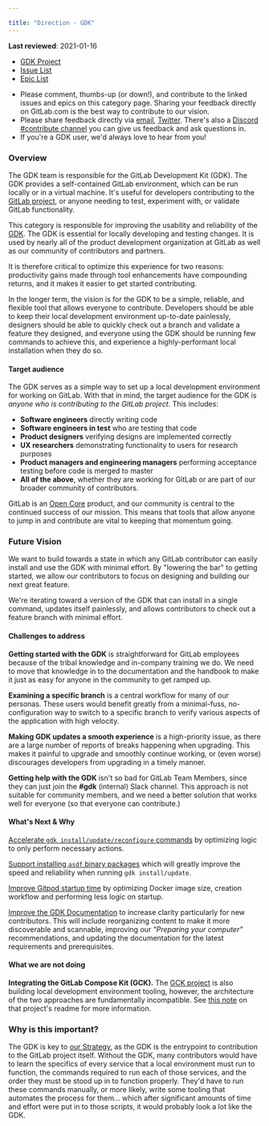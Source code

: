 ```yaml
---

title: "Direction - GDK"
---
```


**Last reviewed**: 2021-01-16

- [GDK Project](https://gitlab.com/gitlab-org/gitlab-development-kit)
- [Issue List](https://gitlab.com/gitlab-org/gitlab-development-kit/-/issues)
- [Epic List](https://gitlab.com/groups/gitlab-org/-/epics?scope=all&utf8=%E2%9C%93&state=opened&label_name[]=Category%3AGDK)


* Please comment, thumbs-up (or down!), and contribute to the linked issues and 
  epics on this category page. Sharing your feedback directly on GitLab.com is 
  the best way to contribute to our vision.
* Please share feedback directly via [email](mailto:contributors@gitlab.com), 
  [Twitter](https://twitter.com/gitlab). There's also a [Discord #contribute channel](https://discord.gg/gitlab) you can give us feedback and ask questions in.
* If you're a GDK user, we'd always love to hear from you!

### Overview

The GDK team is responsible for the GitLab Development Kit (GDK). The GDK 
provides a self-contained GitLab environment, which can be run locally or in a 
virtual machine. It's useful for developers contributing to the [GitLab project](https://gitlab.com/gitlab-org/gitlab), 
or anyone needing to test, experiment with, or validate GitLab functionality.

This category is responsible for improving the usability and reliability of 
the [GDK](https://gitlab.com/gitlab-org/gitlab-development-kit). 
The GDK is essential for locally developing and testing changes. 
It is used by nearly all of the product development organization at GitLab as
well as our community of contributors and partners.

It is therefore critical to optimize this experience for two reasons: 
productivity gains made through tool enhancements have compounding returns, 
and it makes it easier to get started contributing.

In the longer term, the vision is for the GDK to be a simple, reliable, and 
flexible tool that allows everyone to contribute. Developers should be able to 
keep their local development environment up-to-date painlessly, designers 
should be able to quickly check out a branch and validate a feature they 
designed, and everyone using the GDK should be running few commands to achieve 
this, and experience a highly-performant local installation when they do so.

#### Target audience

The GDK serves as a simple way to set up a local development environment for 
working on GitLab. With that in mind, the target audience for the GDK is
_anyone who is contributing to the GitLab project_. This includes:

* **Software engineers** directly writing code
* **Software engineers in test** who are testing that code
* **Product designers** verifying designs are implemented correctly
* **UX researchers** demonstrating functionality to users for research purposes
* **Product managers and engineering managers** performing acceptance testing 
  before code is merged to master
* **All of the above**, whether they are working for GitLab or are part of 
  our broader community of contributors.

GitLab is an [Open Core](https://en.wikipedia.org/wiki/Open-core_model) product, 
and our community is central to the continued success of our mission. This 
means that tools that allow anyone to jump in and contribute are vital to 
keeping that momentum going.

### Future Vision

We want to build towards a state in which any GitLab contributor can easily install and use the GDK
with minimal effort. By "lowering the bar" to getting started, we allow our contributors to focus
on designing and building our next great feature.

We're iterating toward a version of the GDK that can install in a single command, updates itself
painlessly, and allows contributors to check out a feature branch with minimal effort.

#### Challenges to address

**Getting started with the GDK** is straightforward for GitLab employees because 
of the tribal knowledge and in-company training we do. We need to move that 
knowledge in to the documentation and the handbook to make it just as easy for 
anyone in the community to get ramped up.

**Examining a specific branch** is a central workflow for many of our personas. 
These users would benefit greatly from a minimal-fuss, no-configuration way to 
switch to a specific branch to verify various aspects of the application with 
high velocity.

**Making GDK updates a smooth experience** is a high-priority issue, as there 
are a large number of reports of breaks happening when upgrading. This makes it 
painful to upgrade and smoothly continue working, or (even worse) discourages 
developers from upgrading in a timely manner.

**Getting help with the GDK** isn't so bad for GitLab Team Members, since they 
can just join the **#gdk** (internal) Slack channel. This 
approach is not suitable for community members, and we need a better solution 
that works well for everyone (so that everyone can contribute.)

#### What's Next & Why

[Accelerate `gdk install/update/reconfigure` commands](https://gitlab.com/groups/gitlab-org/-/epics/7309)
by optimizing logic to only perform necessary actions.

[Support installing `asdf` binary packages](https://gitlab.com/groups/gitlab-org/-/epics/8238)
which will greatly improve the speed and reliability when running `gdk install/update`.

[Improve Gitpod startup time](https://gitlab.com/groups/gitlab-org/-/epics/7589)
by optimizing Docker image size, creation workflow and performing less logic
on startup.

[Improve the GDK Documentation](https://gitlab.com/groups/gitlab-org/-/epics/3218)
to increase clarity particularly for new contributors. This will include 
reorganizing content to make it more discoverable and scannable, improving our 
_"Preparing your computer"_ recommendations, and updating the documentation 
for the latest requirements and prerequisites.

#### What we are not doing

**Integrating the GitLab Compose Kit (GCK).** The [GCK project](https://gitlab.com/gitlab-org/gitlab-compose-kit) 
is also building local development environment tooling, however, the architecture
of the two approaches are fundamentally incompatible. See [this note](https://gitlab.com/gitlab-org/gitlab-compose-kit#should-i-use-gdk-or-gck) on that project's readme for more information.

### Why is this important?

The GDK is key to [our Strategy](/handbook/company/strategy/#how),
as the GDK is the entrypoint to contribution to the GitLab project itself. Without 
the GDK, many contributors would have to learn the specifics of every 
service that a local environment must run to function, the commands required to 
run each of those services, and the order they must be stood up in to function 
properly. They'd have to run these commands manually, or more likely, write some 
tooling that automates the process for them... which after significant amounts 
of time and effort were put in to those scripts, it would probably look a lot like the GDK. 
